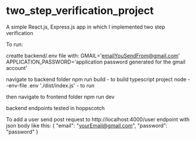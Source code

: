 # two_step_verification_project

A simple React.js, Express.js app in which I implemented two step verification

To run:

creatte backend/.env file with:
GMAIL='emailYouSendFrom@gmail.com'
APPLICATION_PASSWORD='application password generated for the gmail account'

navigate to backend folder
npm run build - to build typescript project
node --env-file .env './dist/index.js' - to run

then navigate to frontend folder
npm run dev

backend endpoints tested in hoppscotch

To add a user send post request to http://localhost:4000/user endpoint with json body like this:
{
"email": "yourEmail@gmail.com",
"password": "password"
}
